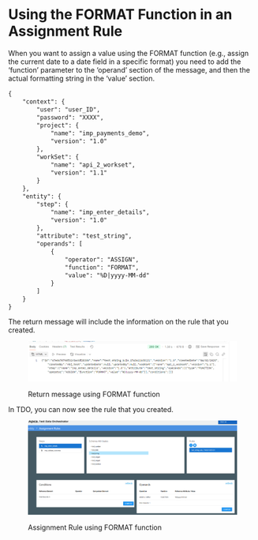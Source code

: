 # Using the FORMAT Function in an Assignment Rule

When you want to assign a value using the FORMAT function (e.g., assign the current date to a date field in a specific format) you need to add the ‘function’ parameter to the ‘operand’ section of the message, and then the actual formatting string in the ‘value’ section.

&#x20;

```
{
    "context": {
        "user": "user_ID",
        "password": "XXXX",
        "project": {
            "name": "imp_payments_demo",
            "version": "1.0"
        },
        "workSet": {
            "name": "api_2_workset",
            "version": "1.1"
        }
    },
    "entity": {
        "step": {
            "name": "imp_enter_details",
            "version": "1.0"
        },
        "attribute": "test_string",      
        "operands": [
            {
                "operator": "ASSIGN",
                "function": "FORMAT",
                "value": "%D|yyyy-MM-dd"
            }      
        ]
    }
}
```

&#x20;

The return message will include the information on the rule that you created.

<figure><img src="../../../../../../.gitbook/assets/image (10).png" alt=""><figcaption><p>Return message using FORMAT function</p></figcaption></figure>

In TDO, you can now see the rule that you created.

<figure><img src="../../../../../../.gitbook/assets/image (11).png" alt=""><figcaption><p>Assignment Rule using FORMAT function</p></figcaption></figure>
